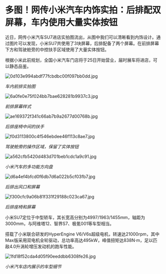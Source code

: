 # 多图！网传小米汽车内饰实拍：后排配双屏幕，车内使用大量实体按钮

近日，网传小米汽车SU7进店实拍图流出，从图中我们可以清晰看到内饰设计。通过图片可以发现，小米SU7共使用了3块屏幕，后排配备了两个屏幕。在前排屏幕下方和驾驶舱旁的中控扶手区域使用了大量实体按钮。

根据小米此前规划，全国小米汽车门店将于25日开始营业，届时展车将进店，可以静态品鉴。

![0d103e994abdf77fcbdbc00f097bb0dd.jpg](https://raw.githubusercontent.com/qqhsx/qqnews_image/main/2024/03/18/多图！网传小米汽车内饰实拍：后排配双屏幕，车内使用大量实体按钮/0d103e994abdf77fcbdbc00f097bb0dd.jpg)

_车内前排实拍图_

![6a0fe0e75f024bb7bae628281b9937c3.jpg](https://raw.githubusercontent.com/qqhsx/qqnews_image/main/2024/03/18/多图！网传小米汽车内饰实拍：后排配双屏幕，车内使用大量实体按钮/6a0fe0e75f024bb7bae628281b9937c3.jpg)

_前排屏幕样式_

![ae169372f341c66ab7b9a2677d00768b.jpg](https://raw.githubusercontent.com/qqhsx/qqnews_image/main/2024/03/18/多图！网传小米汽车内饰实拍：后排配双屏幕，车内使用大量实体按钮/ae169372f341c66ab7b9a2677d00768b.jpg)

 _后排座椅中间的扶手_

![f0d3113800c4f546ebdee46f113c8ae7.jpg](https://raw.githubusercontent.com/qqhsx/qqnews_image/main/2024/03/18/多图！网传小米汽车内饰实拍：后排配双屏幕，车内使用大量实体按钮/f0d3113800c4f546ebdee46f113c8ae7.jpg)

 _驾驶舱旁的操作区域，保留了实体按钮_

![a562cfb5420d483d701beb1cdc1a9c91.jpg](https://raw.githubusercontent.com/qqhsx/qqnews_image/main/2024/03/18/多图！网传小米汽车内饰实拍：后排配双屏幕，车内使用大量实体按钮/a562cfb5420d483d701beb1cdc1a9c91.jpg)

 _小米汽车的多功能方向盘_

![d6a4ef4bfcd0f6db7d6a022b5cf03fb7.jpg](https://raw.githubusercontent.com/qqhsx/qqnews_image/main/2024/03/18/多图！网传小米汽车内饰实拍：后排配双屏幕，车内使用大量实体按钮/d6a4ef4bfcd0f6db7d6a022b5cf03fb7.jpg)

 _后排出风口和屏幕_

![f300cfc9a06b81f331f29188c023ca67.jpg](https://raw.githubusercontent.com/qqhsx/qqnews_image/main/2024/03/18/多图！网传小米汽车内饰实拍：后排配双屏幕，车内使用大量实体按钮/f300cfc9a06b81f331f29188c023ca67.jpg)

_后排座椅和屏幕_

小米SU7定位于中型轿车，其长宽高分别为4997/1963/1455mm，轴距为3000mm，与阿维塔12、智界S7、极氪001等车型相当。

搭载了小米联合研发的HyperEngine
V6/V6s超级电机，转速达21000rpm，其中Max版采用双电机全轮驱动，总功率高达495kW，峰值扭矩达838N·m，足以匹敌4.0升涡轮增压发动机的跑车性能。

![1fd18f52cda4d05f90eeddbb6308fe26.jpg](https://raw.githubusercontent.com/qqhsx/qqnews_image/main/2024/03/18/多图！网传小米汽车内饰实拍：后排配双屏幕，车内使用大量实体按钮/1fd18f52cda4d05f90eeddbb6308fe26.jpg)

_小米汽车店内展示的车型细节_

